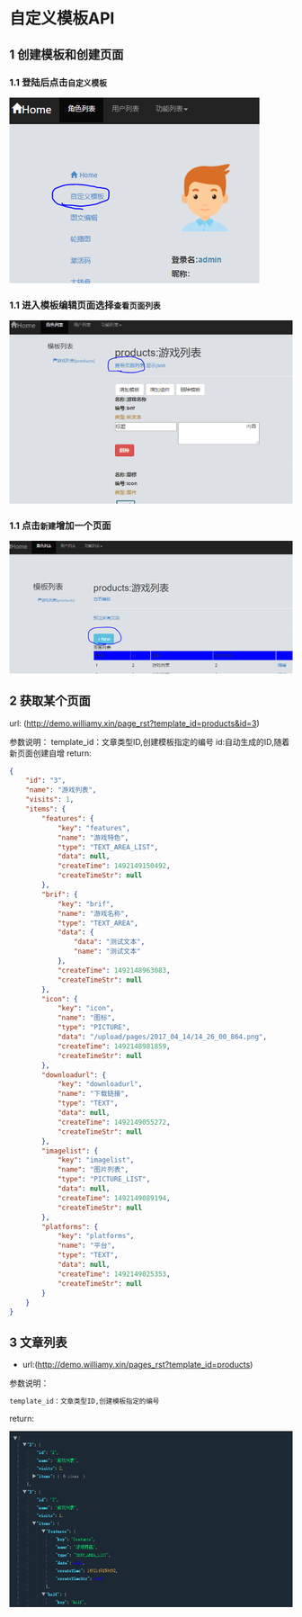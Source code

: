 # 自定义模板API
## 1 创建模板和创建页面
### 1.1 登陆后点击`自定义模板`
 ![icon](imgs/page_guide.PNG)
### 1.1 进入模板编辑页面选择`查看页面列表`
 ![icon](imgs/page_guide2.PNG)
### 1.1 点击`新建`增加一个页面
 ![icon](imgs/page_guide3.PNG)
## 2 获取某个页面
 url:
(http://demo.williamy.xin/page_rst?template_id=products&id=3)  
  
参数说明：
template_id：文章类型ID,创建模板指定的编号
id:自动生成的ID,随着新页面创建自增
 return:
``` json
{
    "id": "3",
    "name": "游戏列表",
    "visits": 1,
    "items": {
        "features": {
            "key": "features",
            "name": "游戏特色",
            "type": "TEXT_AREA_LIST",
            "data": null,
            "createTime": 1492149150492,
            "createTimeStr": null
        },
        "brif": {
            "key": "brif",
            "name": "游戏名称",
            "type": "TEXT_AREA",
            "data": {
                "data": "测试文本",
                "name": "测试文本"
            },
            "createTime": 1492148963083,
            "createTimeStr": null
        },
        "icon": {
            "key": "icon",
            "name": "图标",
            "type": "PICTURE",
            "data": "/upload/pages/2017_04_14/14_26_00_864.png",
            "createTime": 1492148981859,
            "createTimeStr": null
        },
        "downloadurl": {
            "key": "downloadurl",
            "name": "下载链接",
            "type": "TEXT",
            "data": null,
            "createTime": 1492149055272,
            "createTimeStr": null
        },
        "imagelist": {
            "key": "imagelist",
            "name": "图片列表",
            "type": "PICTURE_LIST",
            "data": null,
            "createTime": 1492149089194,
            "createTimeStr": null
        },
        "platforms": {
            "key": "platforms",
            "name": "平台",
            "type": "TEXT",
            "data": null,
            "createTime": 1492149025353,
            "createTimeStr": null
        }
    }
}
```
## 3 文章列表  
- url:(http://demo.williamy.xin/pages_rst?template_id=products)  
 
  
参数说明：
``` xml
template_id：文章类型ID,创建模板指定的编号
```
return:

 ![icon](imgs/template_pages.PNG)

